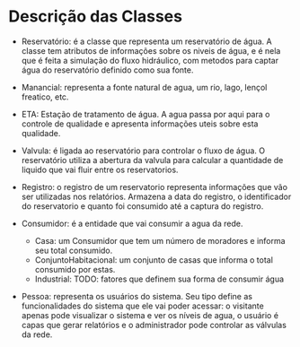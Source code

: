 # Descrição das Classes

* Reservatório: é a classe que representa um reservatório de água. A classe tem atributos de informações sobre os niveis de água, e é nela que é feita a simulação do fluxo hidráulico, com metodos para captar água do reservatório definido como sua fonte.

* Manancial: representa a fonte natural de agua, um rio, lago, lençol freatico, etc.

* ETA: Estação de tratamento de água. A agua passa por aqui para o controle de qualidade e apresenta informações uteis sobre esta qualidade.

* Valvula: é ligada ao reservatório para controlar o fluxo de água. O reservatório utiliza a abertura da valvula para calcular a quantidade de liquido que vai fluir entre os reservatorios.

* Registro: o registro de um reservatorio representa informações que vão ser utilizadas nos relatórios. Armazena a data do registro, o identificador do reservatorio e quanto foi consumido até a captura do registro.

* Consumidor: é a entidade que vai consumir a agua da rede.
    * Casa: um Consumidor que tem um número de moradores e informa seu total consumido.
    * ConjuntoHabitacional: um conjunto de casas que informa o total consumido por estas.
    * Industrial: TODO: fatores que definem sua forma de consumir água 

* Pessoa: representa os usuários do sistema. Seu tipo define as funcionalidades do sistema que ele vai poder acessar: o visitante apenas pode visualizar o sistema e ver os níveis de agua, o usuário é capas que gerar relatórios e o administrador pode controlar as válvulas da rede.
